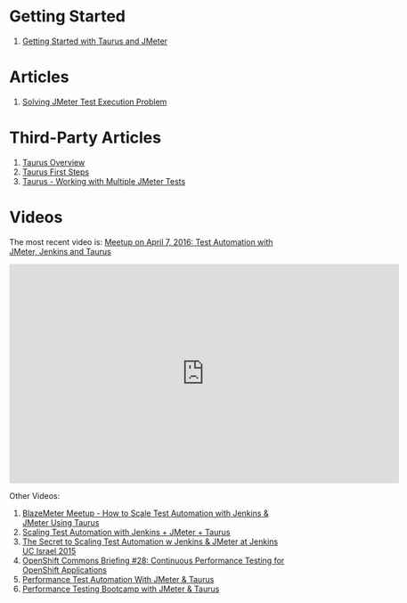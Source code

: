 # Getting Started

 1. [Getting Started with Taurus and JMeter](Basic1)
 
# Articles
 1. [Solving JMeter Test Execution Problem](JMeter1)


# Third-Party Articles
 1. [Taurus Overview](https://blazemeter.com/blog/taurus-new-star-test-automation-tools-constellation) 
 1. [Taurus First Steps](https://blazemeter.com/blog/navigating-your-first-steps-using-taurus)
 1. [Taurus - Working with Multiple JMeter Tests](https://blazemeter.com/blog/taurus-working-multiple-jmeter-tests)


# Videos

The most recent video is: [Meetup on April 7, 2016: Test Automation with JMeter, Jenkins and Taurus](https://www.youtube.com/watch?v=UoOcxlYDRbM&feature=youtu.be)

<iframe width="700" height="394" src="https://www.youtube.com/embed/UoOcxlYDRbM" frameborder="0" allowfullscreen></iframe>
 
Other Videos:
 1. [BlazeMeter Meetup - How to Scale Test Automation with Jenkins & JMeter Using Taurus](https://www.youtube.com/watch?v=8oYzvNRRQi4)
 1. [Scaling Test Automation with Jenkins + JMeter + Taurus](https://www.youtube.com/watch?v=QuY0Qcdd90A)
 1. [The Secret to Scaling Test Automation w Jenkins & JMeter at Jenkins UC Israel 2015](https://www.youtube.com/watch?v=JnCYGBN4FTw)
 1. [OpenShift Commons Briefing #28: Continuous Performance Testing for OpenShift Applications](https://www.youtube.com/watch?v=toMDGhQ96GA)
 1. [Performance Test Automation With JMeter & Taurus](https://www.youtube.com/watch?v=6Z-Bxm_-qhc)
 1. [Performance Testing Bootcamp with JMeter & Taurus](https://www.youtube.com/watch?v=rwccqwaHT9U)
